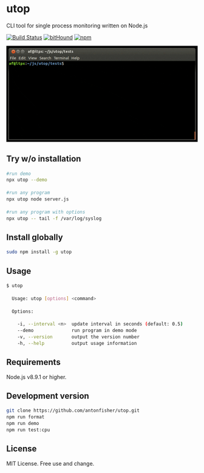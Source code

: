 # utop

CLI tool for single process monitoring written on Node.js

[![Build Status](https://travis-ci.org/antonfisher/utop.svg?branch=master)](https://travis-ci.org/antonfisher/utop)
[![bitHound](https://www.bithound.io/github/antonfisher/utop/badges/dependencies.svg)](https://www.bithound.io/github/antonfisher/utop/master/dependencies/npm)
[![npm](https://img.shields.io/npm/v/utop.svg?colorB=brightgreen)](https://www.npmjs.com/package/utop)

![Main view](https://raw.githubusercontent.com/antonfisher/utop/docs/images/demo.v1.gif)

## Try w/o installation
```bash
#run demo
npx utop --demo

#run any program
npx utop node server.js

#run any program with options
npx utop -- tail -f /var/log/syslog
```

## Install globally
```bash
sudo npm install -g utop
```

## Usage
```bash
$ utop

  Usage: utop [options] <command>

  Options:

    -i, --interval <n>  update interval in seconds (default: 0.5)
    --demo              run program in demo mode
    -v, --version       output the version number
    -h, --help          output usage information
```

## Requirements
Node.js v8.9.1 or higher.

## Development version
```bash
git clone https://github.com/antonfisher/utop.git
npm run format
npm run demo
npm run test:cpu
```

## License
MIT License. Free use and change.
